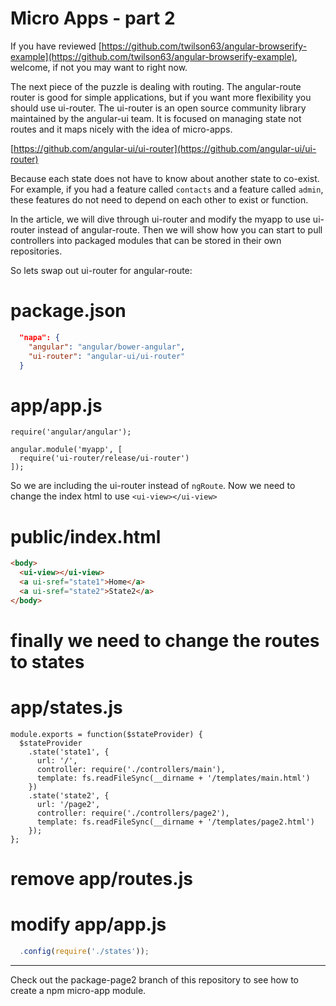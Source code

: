# Micro Apps - part 2

If you have reviewed
[https://github.com/twilson63/angular-browserify-example](https://github.com/twilson63/angular-browserify-example),
welcome, if not you may want to right now.

The next piece of the puzzle is dealing with routing.  The angular-route
router is good for simple applications, but if you want more flexibility
you should use ui-router.  The ui-router is an open source community
library maintained by the angular-ui team.  It is focused on managing
state not routes and it maps nicely with the idea of micro-apps.  

[https://github.com/angular-ui/ui-router](https://github.com/angular-ui/ui-router)

Because each state does not have to know about another state to
co-exist.  For example, if you had a feature called `contacts` and a 
feature called `admin`, these features do not need to depend on each
other to exist or function.

In the article, we will dive through ui-router and modify the myapp to
use ui-router instead of angular-route.  Then we will show how you can
start to pull controllers into packaged modules that can be stored in
their own repositories.

So lets swap out ui-router for angular-route:

# package.json

``` json
  "napa": {
    "angular": "angular/bower-angular",
    "ui-router": "angular-ui/ui-router"
  }
```

# app/app.js

```
require('angular/angular');

angular.module('myapp', [ 
  require('ui-router/release/ui-router')
]);
```

So we are including the ui-router instead of `ngRoute`.  Now we need to
change the index html to use `<ui-view></ui-view>`

# public/index.html

``` html
<body>
  <ui-view></ui-view>
  <a ui-sref="state1">Home</a>
  <a ui-sref="state2">State2</a>
</body>
```
# finally we need to change the routes to states

# app/states.js

```
module.exports = function($stateProvider) {
  $stateProvider
    .state('state1', {
      url: '/',
      controller: require('./controllers/main'),
      template: fs.readFileSync(__dirname + '/templates/main.html')
    })
    .state('state2', {
      url: '/page2',
      controller: require('./controllers/page2'),
      template: fs.readFileSync(__dirname + '/templates/page2.html')
    });
};
```

# remove app/routes.js

# modify app/app.js

``` js
  .config(require('./states'));
```

---

Check out the package-page2 branch of this repository to see how to 
create a npm micro-app module.




